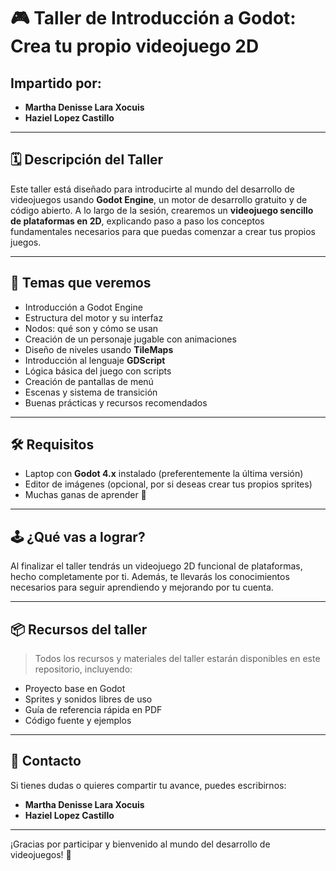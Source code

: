# 🎮 Taller de Introducción a Godot: Crea tu propio videojuego 2D

## Impartido por:
- **Martha Denisse Lara Xocuis**
- **Haziel Lopez Castillo**

---

## 🗓️ Descripción del Taller

Este taller está diseñado para introducirte al mundo del desarrollo de videojuegos usando **Godot Engine**, un motor de desarrollo gratuito y de código abierto. A lo largo de la sesión, crearemos un **videojuego sencillo de plataformas en 2D**, explicando paso a paso los conceptos fundamentales necesarios para que puedas comenzar a crear tus propios juegos.

---

## 🧩 Temas que veremos

- Introducción a Godot Engine
- Estructura del motor y su interfaz
- Nodos: qué son y cómo se usan
- Creación de un personaje jugable con animaciones
- Diseño de niveles usando **TileMaps**
- Introducción al lenguaje **GDScript**
- Lógica básica del juego con scripts
- Creación de pantallas de menú
- Escenas y sistema de transición
- Buenas prácticas y recursos recomendados

---

## 🛠️ Requisitos

- Laptop con **Godot 4.x** instalado (preferentemente la última versión)
- Editor de imágenes (opcional, por si deseas crear tus propios sprites)
- Muchas ganas de aprender 🎉

---

## 🕹️ ¿Qué vas a lograr?

Al finalizar el taller tendrás un videojuego 2D funcional de plataformas, hecho completamente por ti. Además, te llevarás los conocimientos necesarios para seguir aprendiendo y mejorando por tu cuenta.

---

## 📦 Recursos del taller

> Todos los recursos y materiales del taller estarán disponibles en este repositorio, incluyendo:
- Proyecto base en Godot
- Sprites y sonidos libres de uso
- Guía de referencia rápida en PDF
- Código fuente y ejemplos

---

## 💬 Contacto

Si tienes dudas o quieres compartir tu avance, puedes escribirnos:

- **Martha Denisse Lara Xocuis**
- **Haziel Lopez Castillo**

---

¡Gracias por participar y bienvenido al mundo del desarrollo de videojuegos! 🚀

